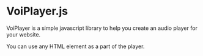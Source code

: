 # VoiPlayer.js

VoiPlayer is a simple javascript library to help you create an audio player for your website.

You can use any HTML element as a part of the player.
